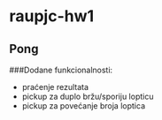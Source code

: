 # raupjc-hw1

## Pong
###Dodane funkcionalnosti:  
* praćenje rezultata
* pickup za duplo bržu/sporiju lopticu
* pickup za povećanje broja loptica